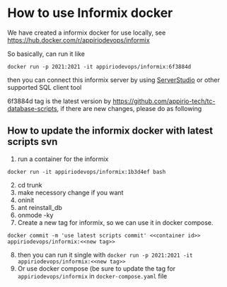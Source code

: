 # How to use Informix docker
We have created a informix docker for use locally, see https://hub.docker.com/r/appiriodevops/informix

So basically, can run it like 
```
docker run -p 2021:2021 -it appiriodevops/informix:6f3884d
```
then you can connect this informix server by using [ServerStudio](https://www.serverstudio.com/)
or other supported SQL client tool

6f3884d tag is the latest version by https://github.com/appirio-tech/tc-database-scripts, if there are new changes, please do as following

## How to update the informix docker with latest scripts svn
1. run a container for the informix
```
docker run -it appiriodevops/informix:1b3d4ef bash
```

2. cd trunk
3. make necessory change if you want
4. oninit
5. ant reinstall_db
6. onmode -ky
7. Create a new tag for informix, so we can use it in docker compose.
```
docker commit -m 'use latest scripts commit' <<container id>> appiriodevops/informix:<<new tag>>
```
8. then you can run it single with `docker run -p 2021:2021 -it appiriodevops/informix:<<new tag>>`
9. Or use docker compose (be sure to update the tag for `appiriodevops/informix` in `docker-compose.yaml` file
